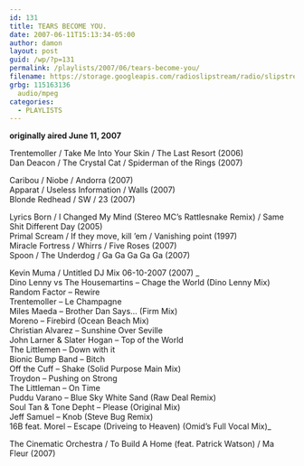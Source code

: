 ```yaml
---
id: 131
title: TEARS BECOME YOU.
date: 2007-06-11T15:13:34-05:00
author: damon
layout: post
guid: /wp/?p=131
permalink: /playlists/2007/06/tears-become-you/
filename: https://storage.googleapis.com/radioslipstream/radio/slipstream-s4e05.mp3
grbg: 115163136
  audio/mpeg
categories:
  - PLAYLISTS
---
```


**originally aired June 11, 2007**

Trentemoller / Take Me Into Your Skin / The Last Resort (2006)  
Dan Deacon / The Crystal Cat / Spiderman of the Rings (2007)

Caribou / Niobe / Andorra (2007)  
Apparat / Useless Information / Walls (2007)  
Blonde Redhead / SW / 23 (2007)

Lyrics Born / I Changed My Mind (Stereo MC’s Rattlesnake Remix) / Same Shit Different Day (2005)  
Primal Scream / If they move, kill ’em / Vanishing point (1997)  
Miracle Fortress / Whirrs / Five Roses (2007)  
Spoon / The Underdog / Ga Ga Ga Ga Ga (2007)

Kevin Muma / Untitled DJ Mix 06-10-2007 (2007) _  
Dino Lenny vs The Housemartins – Chage the World (Dino Lenny Mix)  
Random Factor – Rewire  
Trentemoller – Le Champagne  
Miles Maeda – Brother Dan Says… (Firm Mix)  
Moreno – Firebird (Ocean Beach Mix)  
Christian Alvarez – Sunshine Over Seville  
John Larner & Slater Hogan – Top of the World  
The Littlemen – Down with it  
Bionic Bump Band – Bitch  
Off the Cuff – Shake (Solid Purpose Main Mix)  
Troydon – Pushing on Strong  
The Littleman – On Time  
Puddu Varano – Blue Sky White Sand (Raw Deal Remix)  
Soul Tan & Tone Depht – Please (Original Mix)  
Jeff Samuel – Knob (Steve Bug Remix)  
16B feat. Morel – Escape (Driveing to Heaven) (Omid’s Full Vocal Mix)_

The Cinematic Orchestra / To Build A Home (feat. Patrick Watson) / Ma Fleur (2007)
